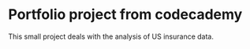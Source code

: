 # Portfolio project from codecademy

This small project deals with the analysis of US insurance data. 
